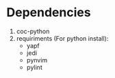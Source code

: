 # Dependencies

1. coc-python
1. requiriments (For python install):
    - yapf
    - jedi
    - pynvim
    - pylint
